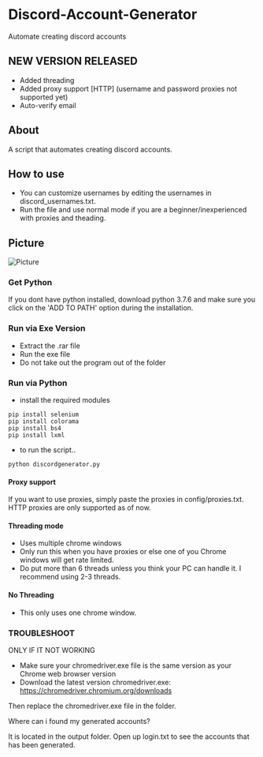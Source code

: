# Discord-Account-Generator
Automate creating discord accounts

## NEW VERSION RELEASED
- Added threading
- Added proxy support [HTTP] (username and password proxies not supported yet)
- Auto-verify email 

## About

A script that automates creating discord accounts.

## How to use

- You can customize usernames by editing the usernames in discord_usernames.txt.
- Run the file and use normal mode if you are a beginner/inexperienced with proxies and theading.

## Picture
![Picture](https://i.ibb.co/yPpLGJD/Screenshot-15.png)

### Get Python
If you dont have python installed, download python 3.7.6
and make sure you click on the 'ADD TO PATH' option during
the installation.

### Run via Exe Version
- Extract the .rar file
- Run the exe file 
- Do not take out the program out of the folder

### Run via Python
- install the required modules
```
pip install selenium
pip install colorama
pip install bs4
pip install lxml
```

- to run the script..
```
python discordgenerator.py
```
#### Proxy support
If you want to use proxies, simply paste the proxies in config/proxies.txt. HTTP proxies are only supported as of now.

#### Threading mode 
- Uses multiple chrome windows
- Only run this when you have proxies or else one of you Chrome windows will get rate limited.
- Do put more than 6 threads unless you think your PC can handle it. I recommend using 2-3 threads.

#### No Threading
- This only uses one chrome window. 


### TROUBLESHOOT
ONLY IF IT NOT WORKING
- Make sure your chromedriver.exe file is the same version as your Chrome web browser version
- Download the latest version chromedriver.exe: https://chromedriver.chromium.org/downloads

Then replace the chromedriver.exe file in the folder.

Where can i found my generated accounts?

It is located in the output folder. Open up login.txt to see the accounts 
that has been generated.


